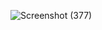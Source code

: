 ![Screenshot (377)](https://github.com/user-attachments/assets/559182f4-7320-4f7d-a047-401a69d4fe0c)
